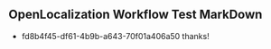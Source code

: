 ## OpenLocalization Workflow Test MarkDown
* fd8b4f45-df61-4b9b-a643-70f01a406a50 thanks!

<!--HONumber=Jul16_HO4-->


